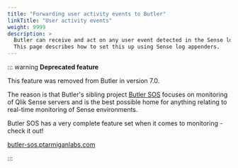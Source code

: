 ```yaml
---
title: "Forwarding user activity events to Butler"
linkTitle: "User activity events"
weight: 9999
description: >
  Butler can receive and act on any user event detected in the Sense log files.  
  This page describes how to set this up using Sense log appenders.
---
```


::: warning
**Deprecated feature**


This feature was removed from Butler in version 7.0.

The reason is that Butler's sibling project [Butler SOS](https://butler-sos.ptarmiganlabs.com) focuses on monitoring of Qlik Sense servers and is the best possible home for anything relating to real-time monitoring of Sense environments.

Butler SOS has a very complete feature set when it comes to monitoring - check it out!

[butler-sos.ptarmiganlabs.com](https://butler-sos.ptarmiganlabs.com)

:::
